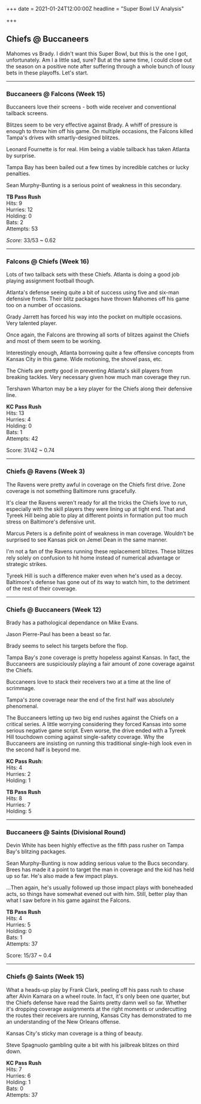 +++
date = 2021-01-24T12:00:00Z
headline = "Super Bowl LV Analysis"

+++
## Chiefs @ Buccaneers

Mahomes vs Brady. I didn't want this Super Bowl, but this is the one I got, unfortunately. Am I a little sad, sure? But at the same time, I could close out the season on a positive note after suffering through a whole bunch of lousy bets in these playoffs. Let's start.

***

### Buccaneers @ Falcons (Week 15)

Buccaneers love their screens - both wide receiver and conventional tailback screens.

Blitzes seem to be very effective against Brady. A whiff of pressure is enough to throw him off his game. On multiple occasions, the Falcons killed Tampa's drives with smartly-designed blitzes.

Leonard Fournette is for real. Him being a viable tailback has taken Atlanta by surprise.

Tampa Bay has been bailed out a few times by incredible catches or lucky penalties.

Sean Murphy-Bunting is a serious point of weakness in this secondary.

**TB Pass Rush**  
Hits: 9  
Hurries: 12  
Holding: 0  
Bats: 2  
Attempts: 53

_Score:_ 33/53 \~ 0.62

***

### Falcons @ Chiefs (Week 16)

Lots of two tailback sets with these Chiefs. Atlanta is doing a good job playing assignment football though.

Atlanta's defense seeing quite a bit of success using five and six-man defensive fronts. Their blitz packages have thrown Mahomes off his game too on a number of occasions.

Grady Jarrett has forced his way into the pocket on multiple occasions. Very talented player.

Once again, the Falcons are throwing all sorts of blitzes against the Chiefs and most of them seem to be working.

Interestingly enough, Atlanta borrowing quite a few offensive concepts from Kansas City in this game. Wide motioning, the shovel pass, etc.

The Chiefs are pretty good in preventing Atlanta's skill players from breaking tackles. Very necessary given how much man coverage they run.

Tershawn Wharton may be a key player for the Chiefs along their defensive line.

**KC Pass Rush**  
Hits: 13  
Hurries: 4  
Holding: 0  
Bats: 1  
Attempts: 42

Score: 31/42 \~ 0.74

***

### Chiefs @ Ravens (Week 3)

The Ravens were pretty awful in coverage on the Chiefs first drive. Zone coverage is not something Baltimore runs gracefully.

It's clear the Ravens weren't ready for all the tricks the Chiefs love to run, especially with the skill players they were lining up at tight end. That and Tyreek Hill being able to play at different points in formation put too much stress on Baltimore's defensive unit.

Marcus Peters is a definite point of weakness in man coverage. Wouldn't be surprised to see Kansas pick on Jemel Dean in the same manner.

I'm not a fan of the Ravens running these replacement blitzes. These blitzes rely solely on confusion to hit home instead of numerical advantage or strategic strikes.

Tyreek Hill is such a difference maker even when he's used as a decoy. Baltimore's defense has gone out of its way to watch him, to the detriment of the rest of their coverage.

***

### Chiefs @ Buccaneers (Week 12)

Brady has a pathological dependance on Mike Evans.

Jason Pierre-Paul has been a beast so far.

Brady seems to select his targets before the flop.

Tampa Bay's zone coverage is pretty hopeless against Kansas. In fact, the Buccaneers are suspiciously playing a fair amount of zone coverage against the Chiefs.

Buccaneers love to stack their receivers two at a time at the line of scrimmage.

Tampa's zone coverage near the end of the first half was absolutely phenomenal.

The Buccaneers letting up two big end rushes against the Chiefs on a critical series.  A little worrying considering they forced Kansas into some serious negative game script. Even worse, the drive ended with a Tyreek Hill touchdown coming against single-safety coverage. Why the Buccaneers are insisting on running this traditional single-high look even in the second half is beyond me.

**KC Pass Rush**:  
Hits: 4  
Hurries: 2  
Holding: 1

**TB Pass Rush**  
Hits: 8  
Hurries: 7  
Holding: 5

***

### Buccaneers @ Saints (Divisional Round)

Devin White has been highly effective as the fifth pass rusher on Tampa Bay's blitzing packages.

Sean Murphy-Bunting is now adding serious value to the Bucs secondary. Brees has made it a point to target the man in coverage and the kid has held up so far. He's also made a few impact plays.

...Then again, he's usually followed up those impact plays with boneheaded acts, so things have somewhat evened out with him. Still, better play than what I saw before in his game against the Falcons.

**TB Pass Rush**  
Hits: 4  
Hurries: 5  
Holding: 0  
Bats: 1  
Attempts: 37

Score: 15/37 \~ 0.4

***

### Chiefs @ Saints (Week 15)

What a heads-up play by Frank Clark, peeling off his pass rush to chase after Alvin Kamara on a wheel route. In fact, it's only been one quarter, but the Chiefs defense have read the Saints pretty damn well so far. Whether it's dropping coverage assignments at the right moments or undercutting the routes their receivers are running, Kansas City has demonstrated to me an understanding of the New Orleans offense.

Kansas City's sticky man coverage is a thing of beauty.

Steve Spagnuolo gambling quite a bit with his jailbreak blitzes on third down.

**KC Pass Rush**  
Hits: 7  
Hurries: 6  
Holding: 1  
Bats: 0  
Attempts: 37
